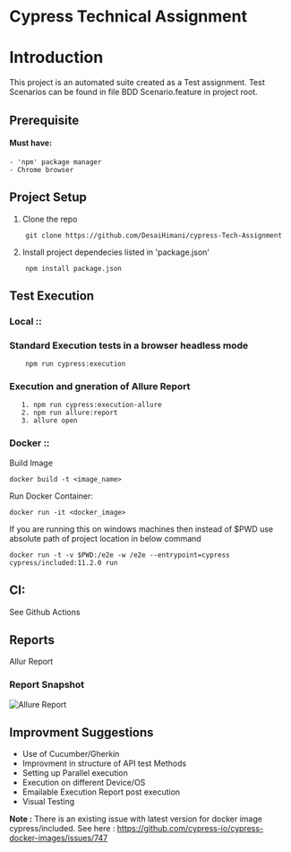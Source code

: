 # Cypress Technical Assignment

# Introduction
This project is an automated suite created as a Test assignment. Test Scenarios can be found in file BDD Scenario.feature in project root.


## Prerequisite
#### Must have:
    - 'npm' package manager
    - Chrome browser

## Project Setup

1. Clone the repo
```
    git clone https://github.com/DesaiHimani/cypress-Tech-Assignment
```

2. Install project dependecies listed in 'package.json'
```
    npm install package.json
```    


## Test Execution

### Local ::

### Standard Execution tests in a browser headless mode
```
    npm run cypress:execution
```    

### Execution and gneration of Allure Report  
```
   1. npm run cypress:execution-allure
   2. npm run allure:report
   3. allure open
```    

### Docker ::
Build Image
```
docker build -t <image_name>
```

Run Docker Container:
```
docker run -it <docker_image>
```
If you are running this on windows machines then instead of $PWD use absolute path of project location in below command
```
docker run -t -v $PWD:/e2e -w /e2e --entrypoint=cypress cypress/included:11.2.0 run
```

## CI:
See Github Actions


## Reports
Allur Report

### Report Snapshot 

![Allure Report](https://user-images.githubusercontent.com/79909192/204663224-f89153df-0b73-4860-ab8b-8b4bbd4e6fd0.PNG)


## Improvment Suggestions
- Use of Cucumber/Gherkin
- Improvment in structure of API test Methods 
- Setting up Parallel execution
- Execution on different Device/OS
- Emailable Execution Report post execution
- Visual Testing

**Note :** There is an existing issue with latest version for docker image cypress/included. See here : https://github.com/cypress-io/cypress-docker-images/issues/747 

